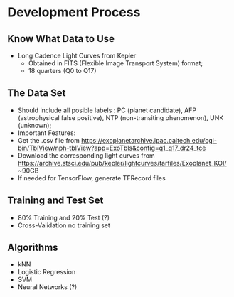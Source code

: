 # Development Process

## Know What Data to Use
* Long Cadence Light Curves from Kepler
    * Obtained in FITS (Flexible Image Transport System) format;
    * 18 quarters (Q0 to Q17)

## The Data Set
* Should include all posible labels : PC (planet candidate), AFP (astrophysical false positive), NTP (non-transiting phenomenon), UNK (unknown);
* Important Features: 
* Get the .csv file from https://exoplanetarchive.ipac.caltech.edu/cgi-bin/TblView/nph-tblView?app=ExoTbls&config=q1_q17_dr24_tce 
* Download the corresponding light curves from https://archive.stsci.edu/pub/kepler/lightcurves/tarfiles/Exoplanet_KOI/         ~90GB
* If needed for TensorFlow, generate TFRecord files 

## Training and Test Set
* 80% Training and 20% Test (?)
* Cross-Validation no training set

## Algorithms
* kNN
* Logistic Regression
* SVM
* Neural Networks (?)